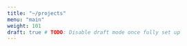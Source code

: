 ```yaml
---
title: "~/projects"
menu: "main"
weight: 101
draft: true # TODO: Disable draft mode once fully set up
---
```

